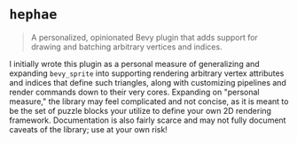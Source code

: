 # `hephae`

> A personalized, opinionated Bevy plugin that adds support for drawing and batching arbitrary vertices and indices.

I initially wrote this plugin as a personal measure of generalizing and expanding `bevy_sprite` into supporting
rendering arbitrary vertex attributes and indices that define such triangles, along with customizing pipelines and
render commands down to their very cores. Expanding on "personal measure," the library may feel complicated and not
concise, as it is meant to be the set of puzzle blocks your utilize to define your own 2D rendering framework.
Documentation is also fairly scarce and may not fully document caveats of the library; use at your own risk!
